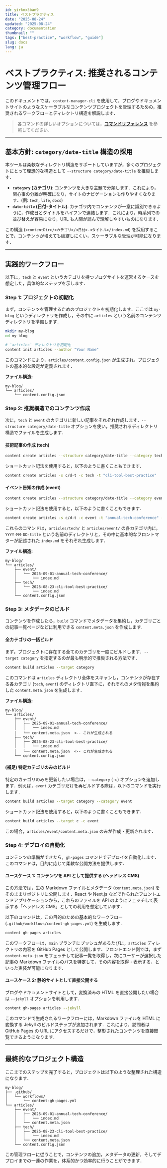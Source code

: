 ```yaml
---
id: yirknx3ban9
title: ベストプラクティス
date: "2025-08-24"
updated: "2025-08-24"
category: documentation
thumbnail: ""
tags: ["best-practice", "workflow", "guide"]
slug: docs
lang: ja
---
```


# ベストプラクティス: 推奨されるコンテンツ管理フロー

このドキュメントでは，`content-manager-cli` を使用して，ブログやドキュメントサイトのようなスケーラブルなコンテンツプロジェクトを管理するための，推奨されるワークフローとディレクトリ構造を解説します．

> 各コマンドの詳しいオプションについては，**[コマンドリファレンス](./command-reference.md)** を参照してください．

---

## 基本方針: `category/date-title` 構造の採用

本ツールは柔軟なディレクトリ構造をサポートしていますが，多くのプロジェクトにとって理想的な構造として `--structure category/date-title` を推奨します．

- **`category` (カテゴリ)**: コンテンツを大きな主題で分類します．これにより，関心事の分離が明確になり，サイトのナビゲーションも作りやすくなります．(例: `tech`, `life`, `docs`)
- **`date-title` (日付-タイトル)**: カテゴリ内でコンテンツが一意に識別できるように，作成日とタイトルをハイフンで連結します．これにより，時系列での並び替えが容易になり，URL も人間が読んで理解しやすいものになります．

この構造 (`<contentDir>/<カテゴリ>/<日付>-<タイトル>/index.md`) を採用することで，コンテンツが増えても破綻しにくい，スケーラブルな管理が可能になります．

---

## 実践的ワークフロー

以下に，`tech` と `event` というカテゴリを持つブログサイトを運営するケースを想定した，具体的なステップを示します．

### Step 1: プロジェクトの初期化

まず，コンテンツを管理するためのプロジェクトを初期化します．ここでは `my-blog` というディレクトリを作成し，その中に `articles` という名前のコンテンツディレクトリを準備します．

```bash
mkdir my-blog
cd my-blog

# `articles` ディレクトリを初期化
content init articles --author "Your Name"
```

このコマンドにより，`articles/content.config.json` が生成され，プロジェクトの基本的な設定が定義されます．

**ファイル構造:**

```
my-blog/
└── articles/
    └── content.config.json
```

### Step 2: 推奨構造でのコンテンツ作成

次に，`tech` と `event` のカテゴリに新しい記事をそれぞれ作成します．`--structure category/date-title` オプションを使い，推奨されるディレクトリ構造でファイルを生成します．

#### 技術記事の作成 (tech)

```bash
content create articles --structure category/date-title --category tech --title "cli-tool-best-practice"
```

ショートカット記法を使用すると，以下のように書くこともできます．

```bash
content create articles -s c/d-t -c tech -t "cli-tool-best-practice"
```

#### イベント告知の作成 (event)

```bash
content create articles --structure category/date-title --category event --title "annual-tech-conference" --date 2025-09-01
```

ショートカット記法を使用すると，以下のように書くこともできます．

```bash
content create articles -s c/d-t -c event -t "annual-tech-conference" -d 2025-09-01
```

これらのコマンドは，`articles/tech/` と `articles/event/` の各カテゴリ内に，`YYYY-MM-DD-title` という名前のディレクトリと，その中に基本的なフロントマターが記述された `index.md` をそれぞれ生成します．

**ファイル構造:**

```
my-blog/
└── articles/
    ├── event/
    │   └── 2025-09-01-annual-tech-conference/
    │       └── index.md
    ├── tech/
    │   └── 2025-08-23-cli-tool-best-practice/
    │       └── index.md
    └── content.config.json
```

### Step 3: メタデータのビルド

コンテンツを作成したら，`build` コマンドでメタデータを集約し，カテゴリごとの記事一覧ページなどに利用できる `content.meta.json` を作成します．

#### 全カテゴリの一括ビルド

まず，プロジェクトに存在する全てのカテゴリを一度にビルドします．`--target category` を指定するのが最も明示的で推奨される方法です．

```bash
content build articles --target category
```

このコマンドは `articles` ディレクトリ全体をスキャンし，コンテンツが存在する各カテゴリ (`tech`, `event`) のディレクトリ直下に，それぞれのメタ情報を集約した `content.meta.json` を生成します．

**ファイル構造:**

```
my-blog/
└── articles/
    ├── event/
    │   ├── 2025-09-01-annual-tech-conference/
    │   │   └── index.md
    │   └── content.meta.json  <-- これが生成される
    ├── tech/
    │   ├── 2025-08-23-cli-tool-best-practice/
    │   │   └── index.md
    │   └── content.meta.json  <-- これが生成される
    └── content.config.json
```

#### (補足) 特定カテゴリのみのビルド

特定のカテゴリのみを更新したい場合は，`--category` (`-c`) オプションを追加します．例えば，`event` カテゴリだけを再ビルドする際は，以下のコマンドを実行します．

```bash
content build articles --target category --category event
```

ショートカット記法を使用すると，以下のように書くこともできます．

```bash
content build articles --target c -c event
```

この場合，`articles/event/content.meta.json` のみが作成・更新されます．

### Step 4: デプロイの自動化

コンテンツの準備ができたら，`gh-pages` コマンドでデプロイを自動化します．このコマンドは，目的に応じて柔軟な公開方法を提供します．

#### ユースケース 1: コンテンツを API として提供する (ヘッドレス CMS)

この方法では，生の Markdown ファイルとメタデータ (`content.meta.json`) をそのままリポジトリに公開します．React や Next.js などで作られたフロントエンドアプリケーションから，これらのファイルを API のようにフェッチして表示する「ヘッドレス CMS」としての利用を想定しています．

以下のコマンドは，この目的のための基本的なワークフロー (`.github/workflows/content-gh-pages.yml`) を生成します．

```bash
content gh-pages articles
```

このワークフローは，`main` ブランチにプッシュがあるたびに，`articles` ディレクトリの内容を GitHub Pages として公開します．フロントエンド側では，まず `content.meta.json` をフェッチして記事一覧を取得し，次にユーザーが選択した記事の Markdown ファイルのパスを特定して，その内容を取得・表示する，といった実装が可能になります．

#### ユースケース 2: 静的サイトとして直接公開する

ブログやドキュメントサイトとして，変換済みの HTML を直接公開したい場合は `--jekyll` オプションを利用します．

```bash
content gh-pages articles --jekyll
```

このコマンドで生成されるワークフローには，Markdown ファイルを HTML に変換する Jekyll のビルドステップが追加されます．これにより，訪問者は GitHub Pages の URL にアクセスするだけで，整形されたコンテンツを直接閲覧できるようになります．

---

## 最終的なプロジェクト構造

ここまでのステップを完了すると，プロジェクトは以下のような整理された構造になります．

```
my-blog/
├── .github/
│   └── workflows/
│       └── content-gh-pages.yml
└── articles/
    ├── event/
    │   ├── 2025-09-01-annual-tech-conference/
    │   │   └── index.md
    │   └── content.meta.json
    ├── tech/
    │   ├── 2025-08-23-cli-tool-best-practice/
    │   │   └── index.md
    │   └── content.meta.json
    └── content.config.json
```

この管理フローに従うことで，コンテンツの追加，メタデータの更新，そしてデプロイまでの一連の作業を，体系的かつ効率的に行うことができます．
